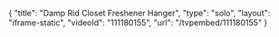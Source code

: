 {
    "title": "Damp Rid Closet Freshener Hanger",
    "type": "solo",
    "layout": "iframe-static",
    "videoId": "111180155",
    "url": "\/tvpembed\/111180155"
}